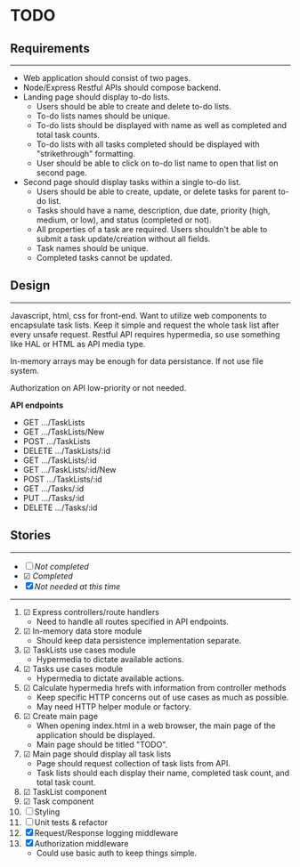 # TODO

## **Requirements**
---
- Web application should consist of two pages.
- Node/Express Restful APIs should compose backend.
- Landing page should display to-do lists.
    - Users should be able to create and delete to-do lists.
    - To-do lists names should be unique.
    - To-do lists should be displayed with name as well as completed and total task counts.
    - To-do lists with all tasks completed should be displayed with "strikethrough" formatting.
    - User should be able to click on to-do list name to open that list on second page.
- Second page should display tasks within a single to-do list.
    - Users should be able to create, update, or delete tasks for parent to-do list.
    - Tasks should have a name, description, due date, priority (high, medium, or low), and status (completed or not).
    - All properties of a task are required.  Users shouldn't be able to submit a task update/creation without all fields.
    - Task names should be unique.
    - Completed tasks cannot be updated.
## **Design**
---
Javascript, html, css for front-end.  Want to utilize web components to encapsulate task lists.  Keep it simple and request the whole task list after every unsafe request.  Restful API requires hypermedia, so use something like HAL or HTML as API media type.  

In-memory arrays may be enough for data persistance.  If not use file system.

Authorization on API low-priority or not needed.

**API endpoints**
- GET .../TaskLists
- GET .../TaskLists/New
- POST .../TaskLists
- DELETE .../TaskLists/:id
- GET .../TaskLists/:id
- GET .../TaskLists/:id/New
- POST .../TaskLists/:id
- GET .../Tasks/:id
- PUT .../Tasks/:id
- DELETE .../Tasks/:id

## **Stories**
---
- ☐ *Not completed*
- ☑ *Completed*
- ☒ *Not needed at this time*
---
1. ☑ Express controllers/route handlers
    - Need to handle all routes specified in API endpoints.
1. ☑ In-memory data store module
    - Should keep data persistence implementation separate.
1. ☑ TaskLists use cases module
    - Hypermedia to dictate available actions.
1. ☑ Tasks use cases module
    - Hypermedia to dictate available actions.
1. ☑ Calculate hypermedia hrefs with information from controller methods
    - Keep specific HTTP concerns out of use cases as much as possible.
    - May need HTTP helper module or factory.
1. ☑ Create main page
    - When opening index.html in a web browser, the main page of the application should be displayed.
    - Main page should be titled "TODO".
1. ☑ Main page should display all task lists
    - Page should request collection of task lists from API.
    - Task lists should each display their name, completed task count, and total task count.
1. ☑ TaskList component
1. ☑ Task component
1. ☐ Styling
1. ☐ Unit tests & refactor
1. ☒ Request/Response logging middleware
1. ☒ Authorization middleware
    - Could use basic auth to keep things simple.